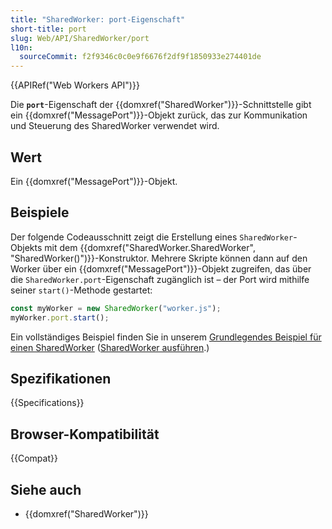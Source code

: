 ```yaml
---
title: "SharedWorker: port-Eigenschaft"
short-title: port
slug: Web/API/SharedWorker/port
l10n:
  sourceCommit: f2f9346c0c0e9f6676f2df9f1850933e274401de
---
```


{{APIRef("Web Workers API")}}

Die **`port`**-Eigenschaft der {{domxref("SharedWorker")}}-Schnittstelle gibt ein {{domxref("MessagePort")}}-Objekt zurück, das zur Kommunikation und Steuerung des SharedWorker verwendet wird.

## Wert

Ein {{domxref("MessagePort")}}-Objekt.

## Beispiele

Der folgende Codeausschnitt zeigt die Erstellung eines `SharedWorker`-Objekts mit dem {{domxref("SharedWorker.SharedWorker", "SharedWorker()")}}-Konstruktor. Mehrere Skripte können dann auf den Worker über ein {{domxref("MessagePort")}}-Objekt zugreifen, das über die `SharedWorker.port`-Eigenschaft zugänglich ist – der Port wird mithilfe seiner `start()`-Methode gestartet:

```js
const myWorker = new SharedWorker("worker.js");
myWorker.port.start();
```

Ein vollständiges Beispiel finden Sie in unserem [Grundlegendes Beispiel für einen SharedWorker](https://github.com/mdn/dom-examples/tree/main/web-workers/simple-shared-worker) ([SharedWorker ausführen](https://mdn.github.io/dom-examples/web-workers/simple-shared-worker/).)

## Spezifikationen

{{Specifications}}

## Browser-Kompatibilität

{{Compat}}

## Siehe auch

- {{domxref("SharedWorker")}}
